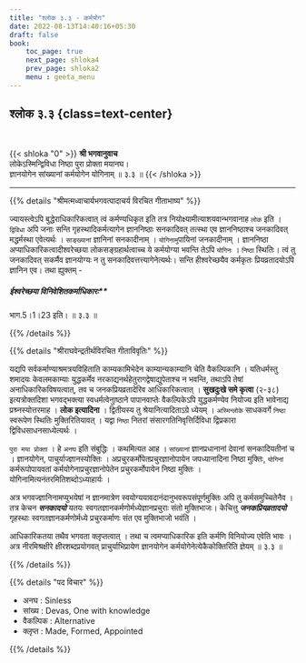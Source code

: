 ```yaml
---
title: "श्लोक ३.३ - कर्मयोग"
date: 2022-08-13T14:40:16+05:30
draft: false
book:
    toc_page: true
    next_page: shloka4
    prev_page: shloka2
    menu : geeta_menu
---
```




## श्लोक ३.३ {class=text-center}

<br/>

{{< shloka  "0"  >}}
**श्री भगवानुवाच**  
लोकेऽस्मिन्द्विविधा निष्ठा पुरा प्रोक्ता मयानघ।  
ज्ञानयोगेन सांख्यानां कर्मयोगेन योगिनाम् ॥ ३.३ ॥
{{< /shloka >}}

---


{{% details "श्रीमत्मध्वाचार्यभगवत्पादाचर्य विरचित  गीताभाष्य" %}}

ज्यायस्त्वेऽपि बुद्धेराधिकारिकत्वात् त्वं कर्मण्यधिकृत इति 
तत्र नियोक्ष्यामीत्याशयवान्भगवानाह `लोक` इति । `द्विविधा` अपि 
जनाः सन्ति गृहस्थादिकर्मत्यागेन ज्ञाननिष्ठाः सनकादिवत् तत्स्था 
एव ज्ञाननिष्ठाश्च जनकादिवत् मद्धर्मस्था एवेत्यर्थः । 
`साङ्ख्यानां` ज्ञानिनां सनकादीनाम् । `योगिनामु`पायिनां 
जनकादीनाम् । ज्ञाननिष्ठा अप्याधिकारिकत्वादीश्वरेच्छया 
लोकसङ्ग्रहार्थत्वाच्च ये कर्मयोग्या भवन्ति तेऽपि `योगिनः` । 
`निष्ठा` स्थितिः। त्वं तु जनकादिवत् सकर्मैव ज्ञानयोग्यः न तु 
सनकादिवत्तत्त्यागेनेत्यर्थः। सन्ति हीश्वरेच्छयैव कर्मकृतः 
प्रियव्रतादयोऽपि ज्ञानिन एव।  तथा ह्युक्तम् -
##### ईश्वरेच्छया विनिवेशितकर्माधिकारः** 
भाग.5।1।23 इति। ॥ ३.३ ॥

{{% /details %}}



{{% details "श्रीराघवेन्द्रतीर्थविरचित गीताविवृतिः" %}}

यद्यपि सर्वकर्माण्याश्रमत्रयविहिताति काम्यकामिभेदेन काम्यान्यकाम्यानि
चेति वैकल्पिकानि । यतिधर्मस्तु शमादयः केवलमकाम्याः युद्धकर्मेव
नरकाद्यनर्थहेतुरागद्वेषाद्युपेताश्च न भवन्ति, तथाऽपि तेषां
अनाधिकारिकविषयत्वात्‌, तव च जनकप्रियव्रतादेरिव आधिकारिकत्वात्‌ । 
**सुखदुःखे समे कृत्वा** (२-३८) इत्यत्रोक्तदिशा भगवद्भक्त्या 
स्वधर्मत्वेनाुष्ठाने पापानवाप्तेः  वैकल्पिकेऽपि युद्धकर्मण्येव 
नियोज्य इति भावेनाद्य प्रश्र्नस्योत्तरमाह ।  **लोक इत्यादिना** । 
द्वितीयस्य तु  श्रेयानित्यादिताऽग्रे ध्येयम्‌ । `अस्मिन्लोके` 
साधकवर्गे `निष्ठा` स्वरूपेण स्थितिः मुक्तिरितियावत्‌ । 
यद्वा `निष्ठा` नितरां संसारगतिनिवृत्तिर्दिविधा द्विप्रकारा 
द्विविधसाधनसाध्येत्यर्थः ।  

`पुरा मया प्रोक्ता` । हे `अनघ` इति संबुद्धिः । 
कथमित्यत आह । `सांख्यानां` 
ज्ञानप्रधानानां देवानां सनकादियतीनां च । ज्ञानयोगेन, 
पाचुर्याज्ज्ञानस्योक्तिः । अप्रचुरकर्मोपेतप्रचुरज्ञानोपायेन 
जपध्यानादिना निष्ठा मुक्तिः, `योगिनां`
कर्मरूपोपायवतां कर्मयोगेनाप्रचुरज्ञानोपेतेन प्रचुरकर्मोपायेन निष्ठा 
मुक्तिः । योगिनामित्यनंतरमितिशब्दोऽध्याहार्यः ।   

अत्र भगवज्ज्ञानिनामप्युभयेषां न ज्ञानमात्रेण 
स्वयोग्ययावदानंदानुभवरूपसंपूर्णमुक्तिः  अपि तु 
कर्मसमुच्चितेनैव । तत्र केचन ***सनकादयो*** यतयः 
स्वगतज्ञानकर्मणोर्मध्येज्ञानप्रचुराः संतो मुक्तिभाजः।
केचित्तु ***जनकप्रियव्रतादयो*** गृहस्थाः स्वगतज्ञानकर्मणोर्मध्ये 
प्रचुरकर्माणः संत एव मुक्तिभाजो भवंति ।  

आधिकारिकतया तथैव भगवता क्लृप्तत्वात्‌ । तथा च
त्वमप्याधिकारिक इति कर्मणि विनियोज्य एवेति भावः । अत्र
नीरमिश्रक्षीरे  क्षीरशब्दप्रयोगवत् प्राचुर्याभिप्रायेण ज्ञानयोगेन
कर्मयोगेनेत्येकैकोक्तिरिति ज्ञेयम्‌ ॥ ३.३ ॥

{{% /details %}}



{{% details "पद विचार" %}}

- अनघ : Sinless
- सांख्य : Devas, One with knowledge
- वैकल्पिक : Alternative
- क्लृप्त : Made, Formed, Appointed

{{% /details %}}
